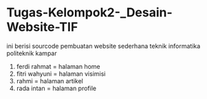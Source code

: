 # Tugas-Kelompok2-_Desain-Website-TIF
ini berisi sourcode pembuatan website sederhana teknik informatika politeknik kampar


1. ferdi rahmat = halaman home
2. fitri wahyuni = halaman visimisi
3. rahmi = halaman artikel
4. rada intan = halaman profile
